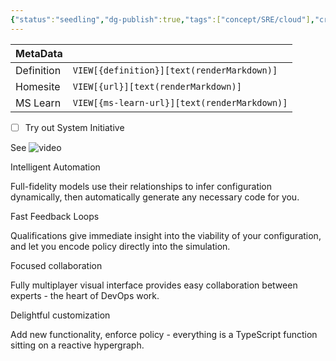 ```yaml
---
{"status":"seedling","dg-publish":true,"tags":["concept/SRE/cloud"],"creation_date":"2024-05-07 20:10","definition":"System Initiative is a collaborative power tool designed to remove the papercuts from DevOps work.","ms-learn-url":"undefined","url":"https://www.systeminit.com/","aliases":null,"github-url":"https://github.com/systeminit/si","permalink":"/concepts/system-initiative/","dgPassFrontmatter":true}
---
```



| MetaData   |                                              |
| ---------- | -------------------------------------------- |
| Definition | `VIEW[{definition}][text(renderMarkdown)]`   |
| Homesite   | `VIEW[{url}][text(renderMarkdown)]`          |
| MS Learn   | `VIEW[{ms-learn-url}][text(renderMarkdown)]` |
- [ ] Try out System Initiative

See
![video](https://www.youtube.com/watch?v=gi_LoFCFJtc)

Intelligent Automation

Full-fidelity models use their relationships to infer configuration dynamically, then automatically generate any necessary code for you.

Fast Feedback Loops

Qualifications give immediate insight into the viability of your configuration, and let you encode policy directly into the simulation.

Focused collaboration

Fully multiplayer visual interface provides easy collaboration between experts - the heart of DevOps work.

Delightful customization

Add new functionality, enforce policy - everything is a TypeScript function sitting on a reactive hypergraph.